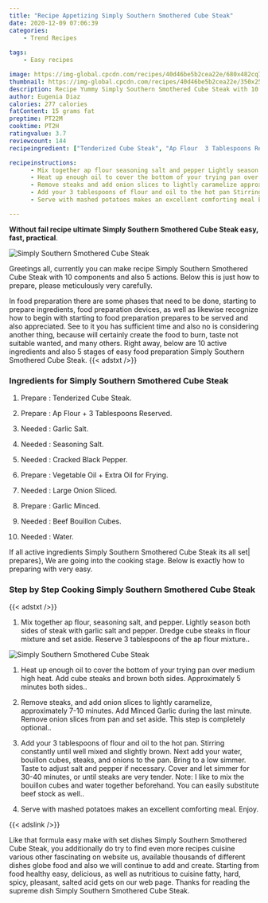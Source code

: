 ```yaml
---
title: "Recipe Appetizing Simply Southern Smothered Cube Steak"
date: 2020-12-09 07:06:39
categories:
    - Trend Recipes
    
tags:
    - Easy recipes

image: https://img-global.cpcdn.com/recipes/40d46be5b2cea22e/680x482cq70/simply-southern-smothered-cube-steak-recipe-main-photo.jpg
thumbnail: https://img-global.cpcdn.com/recipes/40d46be5b2cea22e/350x250cq70/simply-southern-smothered-cube-steak-recipe-main-photo.jpg
description: Recipe Yummy Simply Southern Smothered Cube Steak with 10 ingredients and 5 stages of easy cooking.
author: Eugenia Diaz
calories: 277 calories
fatContent: 15 grams fat
preptime: PT22M
cooktime: PT2H
ratingvalue: 3.7
reviewcount: 144
recipeingredient: ["Tenderized Cube Steak", "Ap Flour  3 Tablespoons Reserved", "Garlic Salt", "Seasoning Salt", "Cracked Black Pepper", "Vegetable Oil  Extra Oil for Frying", "Large Onion Sliced", "Garlic Minced", "Beef Bouillon Cubes", "Water"]

recipeinstructions: 
      - Mix together ap flour seasoning salt and pepper Lightly season both sides of steak with garlic salt and pepper Dredge cube steaks in flour mixture and set aside Reserve 3 tablespoons of the ap flour mixture 
      - Heat up enough oil to cover the bottom of your trying pan over medium high heat Add cube steaks and brown both sides Approximately 5 minutes both sides 
      - Remove steaks and add onion slices to lightly caramelize approximately 710 minutes Add Minced Garlic during the last minute Remove onion slices from pan and set aside This step is completely optional 
      - Add your 3 tablespoons of flour and oil to the hot pan Stirring constantly until well mixed and slightly brown Next add your water bouillon cubes steaks and onions to the pan Bring to a low simmer Taste to adjust salt and pepper if necessary Cover and let simmer for 3040 minutes or until steaks are very tender Note I like to mix the bouillon cubes and water together beforehand You can easily substitute beef stock as well 
      - Serve with mashed potatoes makes an excellent comforting meal Enjoy

---
```




**Without fail recipe ultimate Simply Southern Smothered Cube Steak easy, fast, practical**. 


![Simply Southern Smothered Cube Steak](https://img-global.cpcdn.com/recipes/40d46be5b2cea22e/680x482cq70/simply-southern-smothered-cube-steak-recipe-main-photo.jpg "Simply Southern Smothered Cube Steak")




Greetings all, currently you can make recipe Simply Southern Smothered Cube Steak with 10 components and also 5 actions. Below this is just how to prepare, please meticulously very carefully.

In food preparation there are some phases that need to be done, starting to prepare ingredients, food preparation devices, as well as likewise recognize how to begin with starting to food preparation prepares to be served and also appreciated. See to it you has sufficient time and also no is considering another thing, because will certainly create the food to burn, taste not suitable wanted, and many others. Right away, below are 10 active ingredients and also 5 stages of easy food preparation Simply Southern Smothered Cube Steak.
{{< adstxt />}}

### Ingredients for Simply Southern Smothered Cube Steak


1. Prepare  : Tenderized Cube Steak.

1. Prepare  : Ap Flour + 3 Tablespoons Reserved.

1. Needed  : Garlic Salt.

1. Needed  : Seasoning Salt.

1. Needed  : Cracked Black Pepper.

1. Prepare  : Vegetable Oil + Extra Oil for Frying.

1. Needed  : Large Onion Sliced.

1. Prepare  : Garlic Minced.

1. Needed  : Beef Bouillon Cubes.

1. Needed  : Water.



If all active ingredients Simply Southern Smothered Cube Steak its all set| prepares}, We are going into the cooking stage. Below is exactly how to preparing with very easy.

### Step by Step Cooking Simply Southern Smothered Cube Steak

{{< adstxt />}}


1. Mix together ap flour, seasoning salt, and pepper. Lightly season both sides of steak with garlic salt and pepper. Dredge cube steaks in flour mixture and set aside. Reserve 3 tablespoons of the ap flour mixture..



![Simply Southern Smothered Cube Steak](https://img-global.cpcdn.com/steps/1d53fb2061ff0bcf/160x128cq70/simply-southern-smothered-cube-steak-recipe-step-1-photo.jpg" "Simply Southern Smothered Cube Steak")



1. Heat up enough oil to cover the bottom of your trying pan over medium high heat. Add cube steaks and brown both sides. Approximately 5 minutes both sides..



1. Remove steaks, and add onion slices to lightly caramelize, approximately 7-10 minutes. Add Minced Garlic during the last minute. Remove onion slices from pan and set aside. This step is completely optional..



1. Add your 3 tablespoons of flour and oil to the hot pan. Stirring constantly until well mixed and slightly brown. Next add your water, bouillon cubes, steaks, and onions to the pan. Bring to a low simmer. Taste to adjust salt and pepper if necessary. Cover and let simmer for 30-40 minutes, or until steaks are very tender. Note: I like to mix the bouillon cubes and water together beforehand. You can easily substitute beef stock as well..



1. Serve with mashed potatoes makes an excellent comforting meal. Enjoy.





{{< adslink />}}

Like that formula easy make with set dishes Simply Southern Smothered Cube Steak, you additionally do try to find even more recipes cuisine various other fascinating on website us, available thousands of different dishes globe food and also we will continue to add and create. Starting from food healthy easy, delicious, as well as nutritious to cuisine fatty, hard, spicy, pleasant, salted acid gets on our web page. Thanks for reading the supreme dish Simply Southern Smothered Cube Steak.
